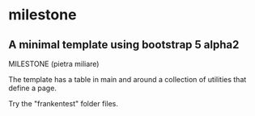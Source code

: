 # milestone
A minimal template using bootstrap 5 alpha2
-------------------------------------------
MILESTONE (pietra miliare)

The template has a table in main and around
a collection of utilities that define a page.

Try the "frankentest" folder files.


